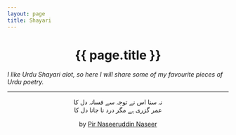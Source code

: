 ```yaml
---
layout: page
title: Shayari
---
```

<h1 style="text-align: center;">{{ page.title }}</h1>

_I like Urdu Shayari alot, so here I will share some of my favourite pieces of Urdu poetry._  

--- 

<center>
<p class="sher">
نہ سنا اس نے توجہ سے فسانہ دل کا <br>
عمر گزری ہے مگر درد نا جانا دل کا<br>
</p>
by <a href="https://sufinama.org/kalaam/un-ke-andaaz-e-karam-un-pe-vo-aanaa-dil-kaa-pir-naseeruddin-naseer-kalaam-18">Pir Naseeruddin Naseer</a>


</center>

